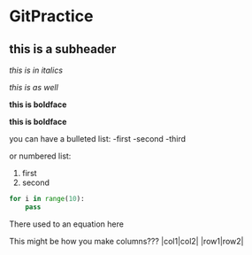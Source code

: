 # GitPractice

## this is a subheader

*this is in italics*

_this is as well_

**this is boldface**

__this is boldface__

you can have a bulleted list:
-first
-second
-third

or numbered list:
1. first
2. second

```python
for i in range(10):
    pass
```
There used to an equation here

This might be how you make columns???
|col1|col2|
|row1|row2|
